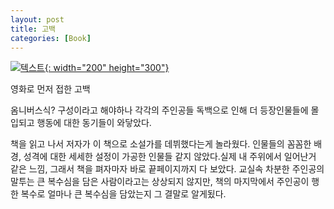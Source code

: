 ```yaml
---
layout: post
title: 고백
categories: [Book]
---
```


[![텍스트](http://image.yes24.com/Goods/3563528/800x0){: width="200" height="300"}](http://www.yes24.com/Product/Goods/3563528?scode=032&OzSrank=6)

영화로 먼저 접한 고백

옴니버스식? 구성이라고 해야하나 각각의 주인공들 독백으로 인해 더 등장인물들에 몰입되고 행동에 대한 동기들이 와닿았다.

책을 읽고 나서 저자가 이 책으로 소설가를 데뷔했다는게 놀라웠다.
인물들의 꼼꼼한 배경, 성격에 대한 세세한 설정이 가공한 인물들 같지 않았다.실제 내 주위에서 일어난거 같은 느낌, 그래서 책을 펴자마자 바로 끝페이지까지 다 보았다.
교실속 차분한 주인공의 말투는 큰 복수심을 담은 사람이라고는 상상되지 않지만, 책의 마지막에서 주인공이 행한 복수로 얼마나 큰 복수심을 담았는지 그 결말로 알게됬다.

